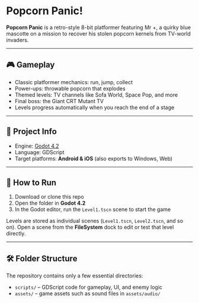 # Popcorn Panic!

**Popcorn Panic** is a retro-style 8-bit platformer featuring Mr +, a quirky blue mascotte on a mission to recover his stolen popcorn kernels from TV-world invaders.

---

## 🎮 Gameplay

- Classic platformer mechanics: run, jump, collect
- Power-ups: throwable popcorn that explodes
- Themed levels: TV channels like Sofa World, Space Pop, and more
- Final boss: the Giant CRT Mutant TV
- Levels progress automatically when you reach the end of a stage

---

## 🔧 Project Info

- Engine: [Godot 4.2](https://godotengine.org/download)
- Language: GDScript
- Target platforms: **Android & iOS** (also exports to Windows, Web)

---

## 🧠 How to Run

1. Download or clone this repo
2. Open the folder in **Godot 4.2**
3. In the Godot editor, run the `Level1.tscn` scene to start the game

Levels are stored as individual scenes (`Level1.tscn`, `Level2.tscn`, and so on).
Open a scene from the **FileSystem** dock to edit or test that level directly.

---

## 🛠️ Folder Structure

The repository contains only a few essential directories:

- `scripts/` – GDScript code for gameplay, UI, and enemy logic
- `assets/`  – game assets such as sound files in `assets/audio/`

